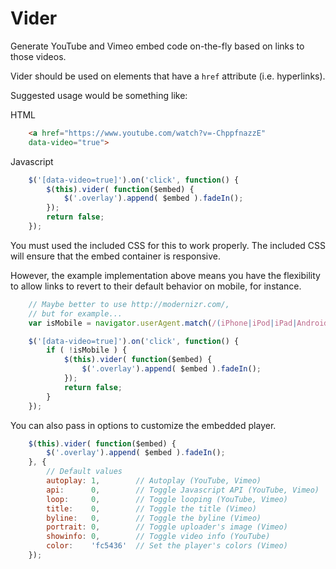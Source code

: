 Vider
=====

Generate YouTube and Vimeo embed code on-the-fly based on links to those
videos.

Vider should be used on elements that have a `href` attribute (i.e.
        hyperlinks).

Suggested usage would be something like:

HTML
```html
    <a href="https://www.youtube.com/watch?v=-ChppfnazzE"
    data-video="true">
```

Javascript
```js
    $('[data-video=true]').on('click', function() {
        $(this).vider( function($embed) {
            $('.overlay').append( $embed ).fadeIn();
        });
        return false;
    });
```

You must used the included CSS for this to work properly.
The included CSS will ensure that the embed container is responsive.

However, the example implementation above means you have the flexibility
to allow links to revert to their default behavior on mobile, for
instance.

```js
    // Maybe better to use http://modernizr.com/,
    // but for example...
    var isMobile = navigator.userAgent.match(/(iPhone|iPod|iPad|Android|BlackBerry)/);

    $('[data-video=true]').on('click', function() {
        if ( !isMobile ) {
            $(this).vider( function($embed) {
                $('.overlay').append( $embed ).fadeIn();
            });
            return false;
        }
    });
```

You can also pass in options to customize the embedded player.

```js
    $(this).vider( function($embed) {
        $('.overlay').append( $embed ).fadeIn();
    }, {
        // Default values
        autoplay: 1,        // Autoplay (YouTube, Vimeo)
        api:      0,        // Toggle Javascript API (YouTube, Vimeo)
        loop:     0,        // Toggle looping (YouTube, Vimeo)
        title:    0,        // Toggle the title (Vimeo)
        byline:   0,        // Toggle the byline (Vimeo)
        portrait: 0,        // Toggle uploader's image (Vimeo)
        showinfo: 0,        // Toggle video info (YouTube)
        color:    'fc5436'  // Set the player's colors (Vimeo)
    });
```

